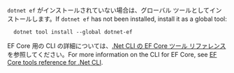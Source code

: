 <span data-ttu-id="ed798-101">`dotnet ef` がインストールされていない場合は、グローバル ツールとしてインストールします。</span><span class="sxs-lookup"><span data-stu-id="ed798-101">If `dotnet ef` has not been installed, install it as a global tool:</span></span>

```dotnetcli
  dotnet tool install --global dotnet-ef
```

<span data-ttu-id="ed798-102">EF Core 用の CLI の詳細については、[.Net CLI の EF Core ツール リファレンス](/ef/core/miscellaneous/cli/dotnet)を参照してください。</span><span class="sxs-lookup"><span data-stu-id="ed798-102">For more information on the CLI for EF Core, see [EF Core tools reference for .Net CLI](/ef/core/miscellaneous/cli/dotnet).</span></span>
